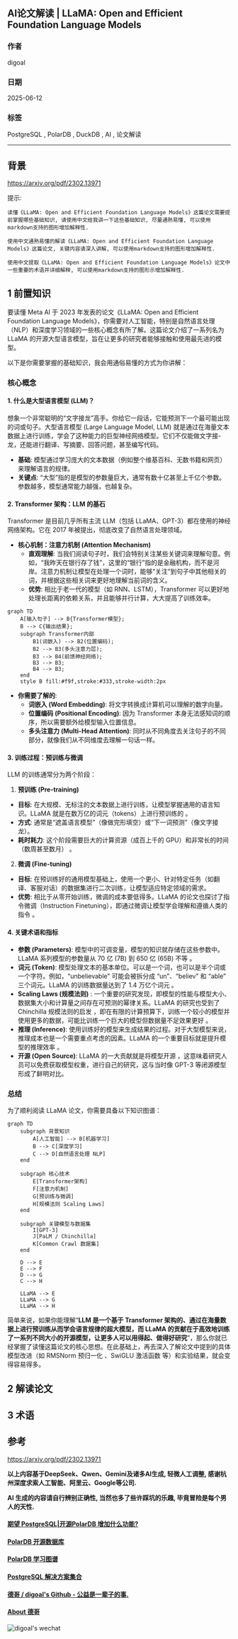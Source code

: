 ## AI论文解读 | LLaMA: Open and Efficient Foundation Language Models
        
### 作者        
digoal        
        
### 日期        
2025-06-12        
        
### 标签        
PostgreSQL , PolarDB , DuckDB , AI , 论文解读        
        
----        
        
## 背景       
      
https://arxiv.org/pdf/2302.13971        
        
提示:        
```        
读懂《LLaMA: Open and Efficient Foundation Language Models》这篇论文需要提前掌握哪些基础知识, 请使用中文给我讲一下这些基础知识, 尽量通熟易懂, 可以使用markdown支持的图形增加解释性.        
        
使用中文通熟易懂的解读《LLaMA: Open and Efficient Foundation Language Models》这篇论文, 关键内容请深入讲解, 可以使用markdown支持的图形增加解释性.        
        
使用中文提取《LLaMA: Open and Efficient Foundation Language Models》论文中一些重要的术语并详细解释, 可以使用markdown支持的图形示增加解释性.        
```        
        
## 1 前置知识  
  
要读懂 Meta AI 于 2023 年发表的论文《LLaMA: Open and Efficient Foundation Language Models》，你需要对人工智能，特别是自然语言处理（NLP）和深度学习领域的一些核心概念有所了解。这篇论文介绍了一系列名为 LLaMA 的开源大型语言模型，旨在让更多的研究者能够接触和使用最先进的模型。

以下是你需要掌握的基础知识，我会用通俗易懂的方式为你讲解：

### 核心概念

#### 1. 什么是大型语言模型 (LLM)？

想象一个非常聪明的“文字接龙”高手。你给它一段话，它能预测下一个最可能出现的词或句子。大型语言模型 (Large Language Model, LLM) 就是通过在海量文本数据上进行训练，学会了这种能力的巨型神经网络模型。它们不仅能做文字接-龙，还能进行翻译、写摘要、回答问题，甚至编写代码。

* **基础**: 模型通过学习庞大的文本数据（例如整个维基百科、无数书籍和网页）来理解语言的规律。
* **关键点**: “大型”指的是模型的参数量巨大，通常有数十亿甚至上千亿个参数。参数越多，模型通常能力越强，也越复杂。

#### 2. Transformer 架构：LLM 的基石

Transformer 是目前几乎所有主流 LLM（包括 LLaMA、GPT-3）都在使用的神经网络架构。它在 2017 年被提出，彻底改变了自然语言处理领域。

* **核心机制：注意力机制 (Attention Mechanism)**
    * **直观理解**: 当我们阅读句子时，我们会特别关注某些关键词来理解句意。例如，“我昨天在银行存了钱”，这里的“银行”指的是金融机构，而不是河岸。注意力机制让模型在处理一个词时，能够“关注”到句子中其他相关的词，并根据这些相关词来更好地理解当前词的含义。
    * **优势**: 相比于老一代的模型（如 RNN、LSTM），Transformer 可以更好地处理长距离的依赖关系，并且能够并行计算，大大提高了训练效率。

```mermaid
graph TD
    A[输入句子] --> B{Transformer模型};
    B --> C{输出结果};
    subgraph Transformer内部
        B1(词嵌入) --> B2(位置编码);
        B2 --> B3(多头注意力层);
        B3 --> B4(前馈神经网络);
        B3 --> B3;
        B4 --> B3;
    end
    style B fill:#f9f,stroke:#333,stroke-width:2px
```

* **你需要了解的**:
    * **词嵌入 (Word Embedding)**: 将文字转换成计算机可以理解的数字向量。
    * **位置编码 (Positional Encoding)**: 因为 Transformer 本身无法感知词的顺序，所以需要额外给模型输入位置信息。
    * **多头注意力 (Multi-Head Attention)**: 同时从不同角度去关注句子的不同部分，就像我们从不同维度去理解一句话一样。

#### 3. 训练过程：预训练与微调

LLM 的训练通常分为两个阶段：

1.   **预训练 (Pre-training)**  
- **目标**: 在大规模、无标注的文本数据上进行训练，让模型掌握通用的语言知识。LLaMA 就是在数万亿的词元（tokens）上进行预训练的  。
- **方式**: 通常是“遮盖语言模型”（像做完形填空）或“下一词预测”（像文字接龙）。
- **耗时耗力**: 这个阶段需要巨大的计算资源（成百上千的 GPU）和非常长的时间（数周甚至数月）  。
  
2.   **微调 (Fine-tuning)**  
- **目标**: 在预训练好的通用模型基础上，使用一个更小、针对特定任务（如翻译、客服对话）的数据集进行二次训练，让模型适应特定领域的需求。
- **优势**: 相比于从零开始训练，微调的成本要低得多。LLaMA 的论文也探讨了指令微调（Instruction Finetuning），即通过微调让模型学会理解和遵循人类的指令  。

#### 4. 关键术语和指标

*  **参数 (Parameters)**: 模型中的可调变量，模型的知识就存储在这些参数中。LLaMA 系列模型的参数量从 70 亿 (7B) 到 650 亿 (65B) 不等  。
*  **词元 (Token)**: 模型处理文本的基本单位。可以是一个词，也可以是半个词或一个字符。例如，“unbelievable” 可能会被拆分成 “un”、“believ” 和 “able” 三个词元。LLaMA 的训练数据量达到了 1.4 万亿个词元  。
*  **Scaling Laws (规模法则)**   : 一个重要的研究发现，即模型的性能与模型大小、数据集大小和计算量之间存在可预测的幂律关系。LLaMA 的研究也受到了 Chinchilla 规模法则的启发   ，即在有限的计算预算下，训练一个较小的模型并使用更多的数据，可能比训练一个巨大的模型但数据量不足效果更好  。
*  **推理 (Inference)**: 使用训练好的模型来生成结果的过程。对于大型模型来说，推理成本也是一个需要重点考虑的因素。LLaMA 的一个重要目标就是提升模型的推理效率  。
*  **开源 (Open Source)**: LLaMA 的一大贡献就是将模型开源  ，这意味着研究人员可以免费获取模型权重，进行自己的研究，这与当时像 GPT-3 等闭源模型形成了鲜明对比。

### 总结

为了顺利阅读 LLaMA 论文，你需要具备以下知识图谱：

```mermaid
graph TD
    subgraph 背景知识
        A[人工智能] --> B[机器学习]
        B --> C[深度学习]
        C --> D[自然语言处理 NLP]
    end

    subgraph 核心技术
        E[Transformer架构]
        F[注意力机制]
        G[预训练与微调]
        H[规模法则 Scaling Laws]
    end

    subgraph 关键模型与数据集
        I[GPT-3]
        J[PaLM / Chinchilla]
        K[Common Crawl 数据集]
    end

    D --> E
    E --> F
    D --> G
    C --> H

    LLaMA --> E
    LLaMA --> G
    LLaMA --> H
```

 简单来说，如果你能理解“**LLM 是一个基于 Transformer 架构的、通过在海量数据上进行预训练从而学会语言规律的超大模型，而 LLaMA 的贡献在于高效地训练了一系列不同大小的开源模型，让更多人可以用得起、做得好研究**”，那么你就已经掌握了读懂这篇论文的核心思想。在此基础上，再去深入了解论文中提到的具体模型改进（如 RMSNorm 预归一化   、SwiGLU 激活函数   等）和实验结果，就会变得容易得多。
  
## 2 解读论文  
  

  
## 3 术语  
  

  
## 参考        
        
https://arxiv.org/pdf/2302.13971        
        
        
<b> 以上内容基于DeepSeek、Qwen、Gemini及诸多AI生成, 轻微人工调整, 感谢杭州深度求索人工智能、阿里云、Google等公司. </b>        
        
<b> AI 生成的内容请自行辨别正确性, 当然也多了些许踩坑的乐趣, 毕竟冒险是每个男人的天性.  </b>        
  
  
  
#### [期望 PostgreSQL|开源PolarDB 增加什么功能?](https://github.com/digoal/blog/issues/76 "269ac3d1c492e938c0191101c7238216")
  
  
#### [PolarDB 开源数据库](https://openpolardb.com/home "57258f76c37864c6e6d23383d05714ea")
  
  
#### [PolarDB 学习图谱](https://www.aliyun.com/database/openpolardb/activity "8642f60e04ed0c814bf9cb9677976bd4")
  
  
#### [PostgreSQL 解决方案集合](../201706/20170601_02.md "40cff096e9ed7122c512b35d8561d9c8")
  
  
#### [德哥 / digoal's Github - 公益是一辈子的事.](https://github.com/digoal/blog/blob/master/README.md "22709685feb7cab07d30f30387f0a9ae")
  
  
#### [About 德哥](https://github.com/digoal/blog/blob/master/me/readme.md "a37735981e7704886ffd590565582dd0")
  
  
![digoal's wechat](../pic/digoal_weixin.jpg "f7ad92eeba24523fd47a6e1a0e691b59")
  
